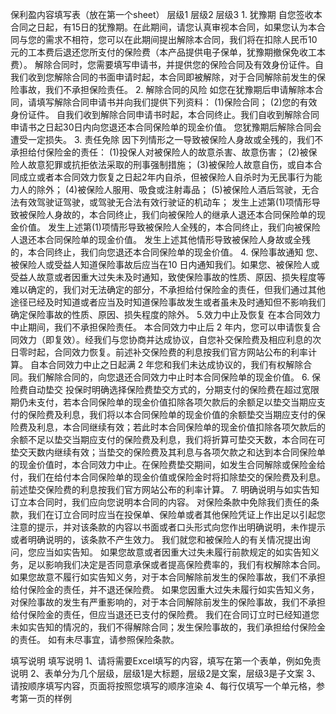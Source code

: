 保利盈内容填写表（放在第一个sheet）
	层级1	层级2	层级3
	1. 犹豫期
		自您签收本合同之日起，有15日的犹豫期。在此期间，请您认真审视本合同，如果您认为本合同与您的需求不相符，您可以在此期间提出解除本合同，我们将在扣除人民币10元的工本费后退还您所支付的保险费（本产品提供电子保单，犹豫期撤保免收工本费）。
		解除合同时，您需要填写申请书，并提供您的保险合同及有效身份证件。自我们收到您解除合同的书面申请时起，本合同即被解除，对于合同解除前发生的保险事故，我们不承担保险责任。
	2. 解除合同的风险
		如您在犹豫期后申请解除本合同，请填写解除合同申请书并向我们提供下列资料：
			(1)保险合同；
			(2)您的有效身份证件。
		自我们收到解除合同申请书时起，本合同终止。我们自收到解除合同申请书之日起30日内向您退还本合同保险单的现金价值。
		您犹豫期后解除合同会遭受一定损失。
	3. 责任免除
		因下列情形之一导致被保险人身故或全残的，我们不承担给付保险金的责任：
			(1)投保人对被保险人的故意杀害、故意伤害；
			(2)被保险人故意犯罪或抗拒依法采取的刑事强制措施；
			(3)被保险人故意自伤，或自本合同成立或者本合同效力恢复之日起2年内自杀，但被保险人自杀时为无民事行为能力人的除外；
			(4)被保险人服用、吸食或注射毒品；
			(5)被保险人酒后驾驶，无合法有效驾驶证驾驶，或驾驶无合法有效行驶证的机动车；
		发生上述第(1)项情形导致被保险人身故的，本合同终止，我们向被保险人的继承人退还本合同保险单的现金价值。
		发生上述第(1)项情形导致被保险人全残的，本合同终止，我们向被保险人退还本合同保险单的现金价值。
		发生上述其他情形导致被保险人身故或全残的，本合同终止，我们向您退还本合同保险单的现金价值。
	4. 保险事故通知
		您、被保险人或受益人知道保险事故后应当在10 日内通知我们。如果您、被保险人或受益人故意或者因重大过失未及时通知，致使保险事故的性质、原因、损失程度等难以确定的，我们对无法确定的部分，不承担给付保险金的责任，但我们通过其他途径已经及时知道或者应当及时知道保险事故发生或者虽未及时通知但不影响我们确定保险事故的性质、原因、损失程度的除外。
	5.效力中止及恢复
		在本合同效力中止期间，我们不承担保险责任。
		本合同效力中止后 2 年内，您可以申请恢复合同效力（即复效）。经我们与您协商并达成协议，自您补交保险费及相应利息的次日零时起，合同效力恢复。前述补交保险费的利息按我们官方网站公布的利率计算。 自本合同效力中止之日起满 2 年您和我们未达成协议的，我们有权解除合同。我们解除合同的，向您退还合同效力中止时本合同保险单的现金价值。
	6. 保险费自动垫交
		投保时明确选择保险费垫交方式的，分期支付的保险费在超过宽限期仍未支付，若本合同保险单的现金价值扣除各项欠款后的余额足以垫交当期应支付的保险费及利息，我们将以本合同保险单的现金价值的余额垫交当期应支付的保险费及利息，本合同继续有效；若此时本合同保险单的现金价值扣除各项欠款后的余额不足以垫交当期应支付的保险费及利息，我们将折算可垫交天数，本合同在可垫交天数内继续有效；当垫交的保险费及其利息与各项欠款之和达到本合同保险单的现金价值时，本合同效力中止。在保险费垫交期间，如发生合同解除或保险金给付，我们在给付本合同保险单的现金价值或保险金时将扣除垫交的保险费及利息。前述垫交保险费的利息按我们官方网站公布的利率计算。
	7. 明确说明与如实告知
		订立本合同时，我们应向您说明本合同的内容。
		对保险条款中免除我们责任的条款，我们在订立合同时应当在投保单、保险单或者其他保险凭证上作出足以引起您注意的提示，并对该条款的内容以书面或者口头形式向您作出明确说明，未作提示或者明确说明的，该条款不产生效力。
		我们就您和被保险人的有关情况提出询问，您应当如实告知。
		如果您故意或者因重大过失未履行前款规定的如实告知义务，足以影响我们决定是否同意承保或者提高保险费率的，我们有权解除本合同。
		如果您故意不履行如实告知义务，对于本合同解除前发生的保险事故，我们不承担给付保险金的责任，并不退还保险费。
		如果您因重大过失未履行如实告知义务，对保险事故的发生有严重影响的，对于本合同解除前发生的保险事故，我们不承担给付保险金的责任，但应当退还已支付的保险费。
		我们在合同订立时已经知道您未如实告知的情况的，我们不得解除合同；发生保险事故的，我们承担给付保险金的责任。
	如有未尽事宜，请参照保险条款。


填写说明
	填写说明
	1、请将需要Excel填写的内容，填写在第一个表单，例如免责说明
	2、表单分为几个层级，层级1是大标题，层级2是文案，层级3是子文案
	3、请按顺序填写内容，页面将按照您填写的顺序渲染
	4、每行仅填写一个单元格，参考第一页的样例


